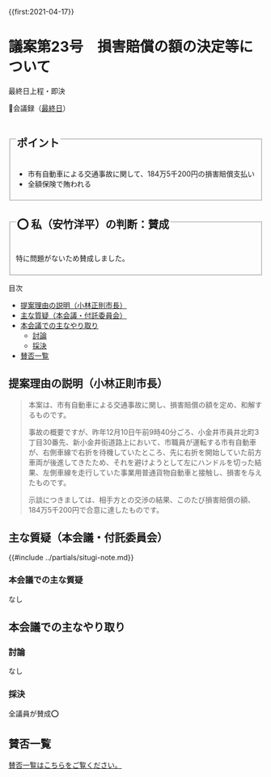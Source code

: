 {{first:2021-04-17}}

# 議案第23号　損害賠償の額の決定等について

<i class="fa fa-gavel" aria-hidden="true"></i> 最終日上程・即決

<p id="read-kaigiroku">📄会議録（<a href="https://ssp.kaigiroku.net/tenant/kodaira/SpMinuteView.html?council_id=1201&schedule_id=7&minute_id=27&is_search=true">最終日</a>）</p>

<fieldset class="pnt">
  <legend><h2>ポイント</h2></legend>

- 市有自動車による交通事故に関して、184万5千200円の損害賠償支払い
- 全額保険で賄われる

</fieldset>

<fieldset class="sanpi">
  <legend><h2>⭕️ 私（安竹洋平）の判断：賛成</h2></legend>

特に問題がないため賛成しました。

</fieldset>

<div class="toc">

目次

- [提案理由の説明（小林正則市長）](#提案理由の説明小林正則市長)
- [主な質疑（本会議・付託委員会）](#主な質疑本会議付託委員会)
- [本会議での主なやり取り](#本会議での主なやり取り)
  - [討論](#討論)
  - [採決](#採決-1)
- [賛否一覧](#賛否一覧)

</div>

## 提案理由の説明（小林正則市長）

> 本案は、市有自動車による交通事故に関し、損害賠償の額を定め、和解するものです。
>
> 事故の概要ですが、昨年12月10日午前9時40分ごろ、小金井市員井北町3丁目30番先、新小金井街道路上において、市職員が運転する市有自動車が、右側車線で右折を待機していたところ、先に右折を開始していた前方車両が後進してきたため、それを避けようとして左にハンドルを切った結果、左側車線を走行していた事業用普通貨物自動車と接触し、損害を与えたものです。
>
> 示談につきましては、相手方との交渉の結果、このたび損害賠償の額、184万5千200円で合意に達したものです。

<div class="ippan-situgi">

## 主な質疑（本会議・付託委員会）
{{#include ../partials/situgi-note.md}}

### 本会議での主な質疑
なし

## 本会議での主なやり取り
### 討論
なし

### 採決

全議員が賛成⭕️

## 賛否一覧
[賛否一覧はこちらをご覧ください。](../kekka-ichiran.md#賛否)
